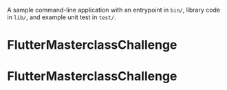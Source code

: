 A sample command-line application with an entrypoint in `bin/`, library code
in `lib/`, and example unit test in `test/`.
# FlutterMasterclassChallenge
# FlutterMasterclassChallenge
